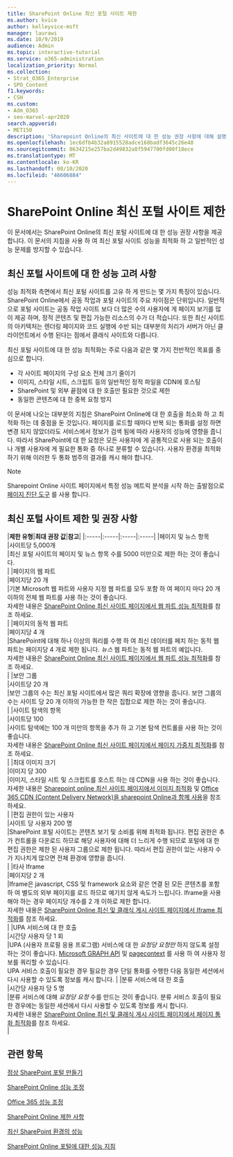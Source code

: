 ```yaml
---
title: SharePoint Online 최신 포털 사이트 제한
ms.author: kvice
author: kelleyvice-msft
manager: laurawi
ms.date: 10/9/2019
audience: Admin
ms.topic: interactive-tutorial
ms.service: o365-administration
localization_priority: Normal
ms.collection:
- Strat_O365_Enterprise
- SPO_Content
f1.keywords:
- CSH
ms.custom:
- Adm_O365
- seo-marvel-apr2020
search.appverid:
- MET150
description: 'Sharepoint Online의 최신 사이트에 대 한 성능 권장 사항에 대해 설명 하 고 (예: 외부 끝점에 대 한 통화 제한)에 대해 알아봅니다.'
ms.openlocfilehash: 1ec6dfb4b32a8915528adce168badf3645c26e48
ms.sourcegitcommit: 8634215e257ba2d49832a8f5947700fd00f18ece
ms.translationtype: MT
ms.contentlocale: ko-KR
ms.lasthandoff: 08/10/2020
ms.locfileid: "46606884"
---
```

# <a name="sharepoint-online-modern-portal-site-limits"></a>SharePoint Online 최신 포털 사이트 제한

이 문서에서는 SharePoint Online의 최신 포털 사이트에 대 한 성능 권장 사항을 제공 합니다. 이 문서의 지침을 사용 하 여 최신 포털 사이트 성능을 최적화 하 고 일반적인 성능 문제를 방지할 수 있습니다.

## <a name="performance-considerations-for-modern-portal-sites"></a>최신 포털 사이트에 대 한 성능 고려 사항

성능 최적화 측면에서 최신 포털 사이트를 고유 하 게 만드는 몇 가지 특징이 있습니다. SharePoint Online에서 공동 작업과 포털 사이트의 주요 차이점은 단위입니다. 일반적으로 포털 사이트는 공동 작업 사이트 보다 더 많은 수의 사용자에 게 페이지 보기를 많이 제공 하며, 정적 콘텐츠 및 편집 가능한 리소스의 수가 더 적습니다. 또한 최신 사이트의 아키텍처는 렌더링 페이지와 코드 실행에 수반 되는 대부분의 처리가 서버가 아닌 클라이언트에서 수행 된다는 점에서 클래식 사이트와 다릅니다.

최신 포털 사이트에 대 한 성능 최적화는 주로 다음과 같은 몇 가지 전반적인 목표를 중심으로 합니다.

- 각 사이트 페이지의 구성 요소 전체 크기 줄이기
- 이미지, 스타일 시트, 스크립트 등의 일반적인 정적 파일을 CDN에 호스팅
- SharePoint 및 외부 끝점에 대 한 호출만 필요한 것으로 제한
- 동일한 콘텐츠에 대 한 중복 요청 방지

이 문서에 나오는 대부분의 지침은 SharePoint Online에 대 한 호출을 최소화 하 고 최적화 하는 데 중점을 둔 것입니다. 페이지를 로드할 때마다 반복 되는 통화를 설정 하면 변경 되지 않았더라도 서비스에서 정보가 검색 됨에 따라 사용자의 성능에 영향을 줍니다. 따라서 SharePoint에 대 한 요청은 모든 사용자에 게 공통적으로 사용 되는 호출이 나 개별 사용자에 게 필요한 통화 중 하나로 분류할 수 있습니다. 사용자 환경을 최적화 하기 위해 이러한 두 통화 범주의 결과를 캐시 해야 합니다.

>[!NOTE]
>Sharepoint Online 사이트 페이지에서 특정 성능 메트릭 분석을 시작 하는 출발점으로 [페이지 진단 도구](https://aka.ms/perftool) 를 사용 합니다.

## <a name="modern-portal-site-limits-and-recommendations"></a>최신 포털 사이트 제한 및 권장 사항

|**제한 유형**|**최대 권장 값**|**참고**|
|:-----|:-----|:-----|:-----|
|페이지 및 뉴스 항목  <br/> |사이트당 5,000개  <br/> |최신 포털 사이트의 페이지 및 뉴스 항목 수를 5000 미만으로 제한 하는 것이 좋습니다.  <br/> |
|페이지의 웹 파트  <br/> |페이지당 20 개  <br/> |기본 Microsoft 웹 파트와 사용자 지정 웹 파트를 모두 포함 하 여 페이지 마다 20 개 이하의 전체 웹 파트를 사용 하는 것이 좋습니다. <br/> 자세한 내용은 [SharePoint Online 최신 사이트 페이지에서 웹 파트 성능 최적화](modern-web-part-optimization.md)를 참조 하세요.  <br/> |
|페이지의 동적 웹 파트  <br/> |페이지당 4 개  <br/> |SharePoint에 대해 하나 이상의 쿼리를 수행 하 여 최신 데이터를 페치 하는 동적 웹 파트는 페이지당 4 개로 제한 됩니다. _뉴스_ 웹 파트는 동적 웹 파트의 예입니다. <br/> 자세한 내용은 [SharePoint Online 최신 사이트 페이지에서 웹 파트 성능 최적화](modern-web-part-optimization.md)를 참조 하세요.    <br/> |
|보안 그룹  <br/> |사이트당 20 개  <br/> |보안 그룹의 수는 최신 포털 사이트에서 많은 쿼리 확장에 영향을 줍니다. 보안 그룹의 수는 사이트 당 20 개 이하의 가능한 한 작은 집합으로 제한 하는 것이 좋습니다.  <br/> |
|사이트 탐색의 항목  <br/> |사이트당 100  <br/> |사이트 탐색에는 100 개 미만의 항목을 추가 하 고 기본 탐색 컨트롤을 사용 하는 것이 좋습니다.  <br/> 자세한 내용은 [SharePoint Online 최신 사이트 페이지에서 페이지 가중치 최적화](modern-page-weight-optimization.md)를 참조 하세요. <br/> |
|최대 이미지 크기  <br/> |이미지 당 300  <br/> |이미지, 스타일 시트 및 스크립트를 호스트 하는 데 CDN을 사용 하는 것이 좋습니다. <br/>자세한 내용은 [Sharepoint online 최신 사이트 페이지에서 이미지 최적화](modern-image-optimization.md) 및 [Office 365 CDN (Content Delivery Network)을 sharepoint Online과 함께 사용](use-office-365-cdn-with-spo.md)을 참조 하세요.  <br/> |
|편집 권한이 있는 사용자  <br/> |사이트 당 사용자 200 명  <br/> |SharePoint 포털 사이트는 콘텐츠 보기 및 소비를 위해 최적화 됩니다. 편집 권한은 추가 컨트롤을 다운로드 하므로 해당 사용자에 대해 더 느리게 수행 되므로 포털에 대 한 편집 권한은 제한 된 사용자 그룹으로 제한 됩니다. 따라서 편집 권한이 있는 사용자 수가 지나치게 많으면 전체 환경에 영향을 줍니다. <br/> |
|타사 Iframe  <br/> |페이지당 2 개  <br/> |Iframe은 javascript, CSS 및 framework 요소와 같은 연결 된 모든 콘텐츠를 포함 하 여 별도의 외부 페이지를 로드 하므로 예기치 않게 속도가 느립니다. Iframe을 사용 해야 하는 경우 페이지당 개수를 2 개 이하로 제한 합니다.<br/> 자세한 내용은 [SharePoint Online 최신 및 클래식 게시 사이트 페이지에서 Iframe 최적화](modern-iframe-optimization.md)를 참조 하세요. <br/> |
|UPA 서비스에 대 한 호출  <br/> |시간당 사용자 당 1 회  <br/> |UPA (사용자 프로필 응용 프로그램) 서비스에 대 한 _요청당 요청만_ 하지 않도록 설정 하는 것이 좋습니다. [Microsoft GRAPH API](https://docs.microsoft.com/graph/call-api) 및 [pagecontext](https://docs.microsoft.com/javascript/api/sp-page-context/pagecontext?view=sp-typescript-latest) 를 사용 하 여 사용자 정보를 쿼리할 수 있습니다.  <br/> UPA 서비스 호출이 필요한 경우 필요한 경우 단일 통화를 수행한 다음 동일한 세션에서 다시 사용할 수 있도록 정보를 캐시 합니다. |
|분류 서비스에 대 한 호출  <br/> |시간당 사용자 당 5 명  <br/> |분류 서비스에 대해 _요청당 요청_ 수를 만드는 것이 좋습니다. 분류 서비스 호출이 필요한 경우에는 동일한 세션에서 다시 사용할 수 있도록 정보를 캐시 합니다. <br/> 자세한 내용은 [SharePoint Online 최신 및 클래식 게시 사이트 페이지에서 페이지 통화 최적화](modern-page-call-optimization.md)를 참조 하세요. <br/> |

## <a name="related-topics"></a>관련 항목

[정상 SharePoint 포털 만들기](https://docs.microsoft.com/sharepoint/portal-health)

[SharePoint Online 성능 조정](tune-sharepoint-online-performance.md)

[Office 365 성능 조정](tune-office-365-performance.md)

[SharePoint Online 제한 사항](https://docs.microsoft.com/office365/servicedescriptions/sharepoint-online-service-description/sharepoint-online-limits)

[최신 SharePoint 환경의 성능](https://docs.microsoft.com/sharepoint/modern-experience-performance)

[SharePoint Online 포털에 대한 성능 지침](https://docs.microsoft.com/sharepoint/dev/solution-guidance/portal-performance)

